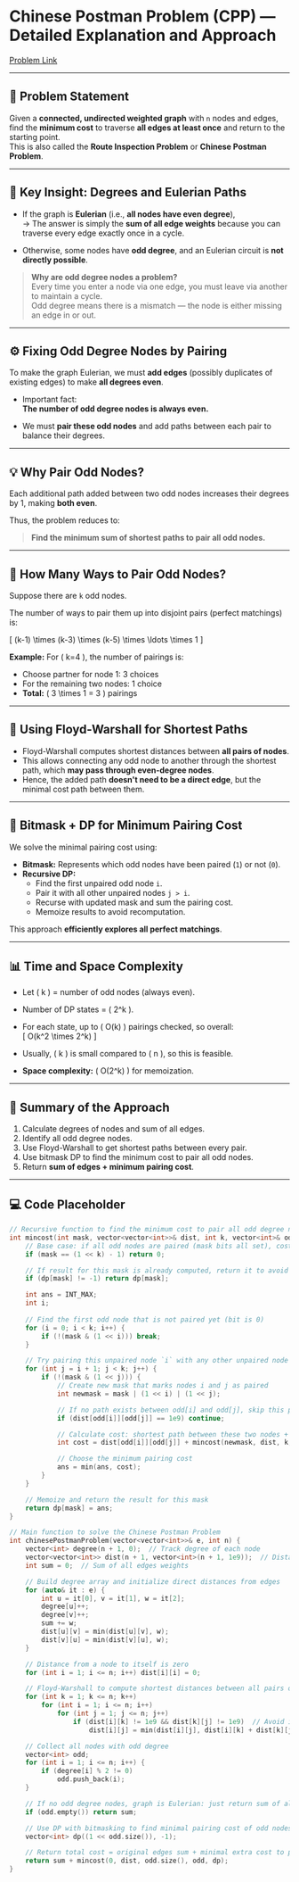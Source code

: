 # Chinese Postman Problem (CPP) — Detailed Explanation and Approach

[Problem Link](https://www.geeksforgeeks.org/problems/chinese-postman/1)

---

## 📌 Problem Statement

Given a **connected, undirected weighted graph** with `n` nodes and edges, find the **minimum cost** to traverse **all edges at least once** and return to the starting point.  
This is also called the **Route Inspection Problem** or **Chinese Postman Problem**.

---

## 🔑 Key Insight: Degrees and Eulerian Paths

- If the graph is **Eulerian** (i.e., **all nodes have even degree**),  
  → The answer is simply the **sum of all edge weights** because you can traverse every edge exactly once in a cycle.

- Otherwise, some nodes have **odd degree**, and an Eulerian circuit is **not directly possible**.

> **Why are odd degree nodes a problem?**  
> Every time you enter a node via one edge, you must leave via another to maintain a cycle.  
> Odd degree means there is a mismatch — the node is either missing an edge in or out.

---

## ⚙️ Fixing Odd Degree Nodes by Pairing

To make the graph Eulerian, we must **add edges** (possibly duplicates of existing edges) to make **all degrees even**.

- Important fact:  
  **The number of odd degree nodes is always even.**

- We must **pair these odd nodes** and add paths between each pair to balance their degrees.

---

## 💡 Why Pair Odd Nodes?

Each additional path added between two odd nodes increases their degrees by 1, making **both even**.

Thus, the problem reduces to:

> **Find the minimum sum of shortest paths to pair all odd nodes.**

---

## 🔢 How Many Ways to Pair Odd Nodes?

Suppose there are `k` odd nodes.

The number of ways to pair them up into disjoint pairs (perfect matchings) is:

\[
(k-1) \times (k-3) \times (k-5) \times \ldots \times 1
\]

**Example:** For \( k=4 \), the number of pairings is:  
- Choose partner for node 1: 3 choices  
- For the remaining two nodes: 1 choice  
- **Total:** \( 3 \times 1 = 3 \) pairings

---

## 🚀 Using Floyd-Warshall for Shortest Paths

- Floyd-Warshall computes shortest distances between **all pairs of nodes**.
- This allows connecting any odd node to another through the shortest path, which **may pass through even-degree nodes**.
- Hence, the added path **doesn't need to be a direct edge**, but the minimal cost path between them.

---

## 🧩 Bitmask + DP for Minimum Pairing Cost

We solve the minimal pairing cost using:

- **Bitmask:** Represents which odd nodes have been paired (`1`) or not (`0`).
- **Recursive DP:**  
  - Find the first unpaired odd node `i`.  
  - Pair it with all other unpaired nodes `j > i`.  
  - Recurse with updated mask and sum the pairing cost.  
  - Memoize results to avoid recomputation.

This approach **efficiently explores all perfect matchings**.

---

## 📊 Time and Space Complexity

- Let \( k \) = number of odd nodes (always even).  
- Number of DP states = \( 2^k \).  
- For each state, up to \( O(k) \) pairings checked, so overall:  
  \[
  O(k^2 \times 2^k)
  \]

- Usually, \( k \) is small compared to \( n \), so this is feasible.

- **Space complexity:** \( O(2^k) \) for memoization.

---

## 📝 Summary of the Approach

1. Calculate degrees of nodes and sum of all edges.
2. Identify all odd degree nodes.
3. Use Floyd-Warshall to get shortest paths between every pair.
4. Use bitmask DP to find the minimum cost to pair all odd nodes.
5. Return **sum of edges + minimum pairing cost**.

---

## 💻 Code Placeholder

```cpp
// Recursive function to find the minimum cost to pair all odd degree nodes
int mincost(int mask, vector<vector<int>>& dist, int k, vector<int>& odd, vector<int>& dp) {
    // Base case: if all odd nodes are paired (mask bits all set), cost is 0
    if (mask == (1 << k) - 1) return 0;

    // If result for this mask is already computed, return it to avoid recomputation
    if (dp[mask] != -1) return dp[mask];

    int ans = INT_MAX;
    int i;
    
    // Find the first odd node that is not paired yet (bit is 0)
    for (i = 0; i < k; i++) {
        if (!(mask & (1 << i))) break;
    }

    // Try pairing this unpaired node `i` with any other unpaired node `j > i`
    for (int j = i + 1; j < k; j++) {
        if (!(mask & (1 << j))) {
            // Create new mask that marks nodes i and j as paired
            int newmask = mask | (1 << i) | (1 << j);

            // If no path exists between odd[i] and odd[j], skip this pairing
            if (dist[odd[i]][odd[j]] == 1e9) continue;

            // Calculate cost: shortest path between these two nodes + cost of pairing rest
            int cost = dist[odd[i]][odd[j]] + mincost(newmask, dist, k, odd, dp);

            // Choose the minimum pairing cost
            ans = min(ans, cost);
        }
    }

    // Memoize and return the result for this mask
    return dp[mask] = ans;
}

// Main function to solve the Chinese Postman Problem
int chinesePostmanProblem(vector<vector<int>>& e, int n) {
    vector<int> degree(n + 1, 0);  // Track degree of each node
    vector<vector<int>> dist(n + 1, vector<int>(n + 1, 1e9));  // Distance matrix initialized to "infinity"
    int sum = 0;  // Sum of all edges weights

    // Build degree array and initialize direct distances from edges
    for (auto& it : e) {
        int u = it[0], v = it[1], w = it[2];
        degree[u]++;
        degree[v]++;
        sum += w;
        dist[u][v] = min(dist[u][v], w);
        dist[v][u] = min(dist[v][u], w);
    }

    // Distance from a node to itself is zero
    for (int i = 1; i <= n; i++) dist[i][i] = 0;

    // Floyd-Warshall to compute shortest distances between all pairs of nodes
    for (int k = 1; k <= n; k++)
        for (int i = 1; i <= n; i++)
            for (int j = 1; j <= n; j++)
                if (dist[i][k] != 1e9 && dist[k][j] != 1e9)  // Avoid integer overflow
                    dist[i][j] = min(dist[i][j], dist[i][k] + dist[k][j]);

    // Collect all nodes with odd degree
    vector<int> odd;
    for (int i = 1; i <= n; i++) {
        if (degree[i] % 2 != 0)
            odd.push_back(i);
    }

    // If no odd degree nodes, graph is Eulerian: just return sum of all edges
    if (odd.empty()) return sum;

    // Use DP with bitmasking to find minimal pairing cost of odd nodes
    vector<int> dp((1 << odd.size()), -1);

    // Return total cost = original edges sum + minimal extra cost to pair odd nodes
    return sum + mincost(0, dist, odd.size(), odd, dp);
}

```

